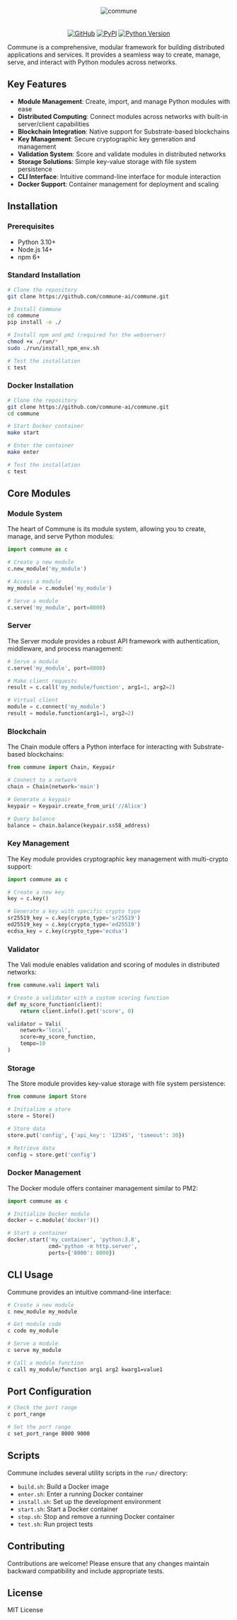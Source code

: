 
<p align="center">
  <picture>
    <img alt="commune" src="https://raw.githubusercontent.com/commune-ai/commune/refs/heads/main/.github/assets/banner.svg" style="max-width: 100%;padding:0px 0px 20px 0px;">
  </picture>
</p>

<p align="center">
    <a href="https://github.com/commune-ai/commune/blob/main/LICENCE.md"><img alt="GitHub" src="https://img.shields.io/badge/licence-MIT Licence-blue"></a>
    <!-- Uncomment when release to pypi -->
    <a href="https://pypi.org/project/commune/"><img alt="PyPI" src="https://img.shields.io/pypi/v/commune"></a>
    <a href="https://pypi.org/project/commune/"><img alt="Python Version" src="https://img.shields.io/pypi/pyversions/commune?logo=python"></a>
</p>




Commune is a comprehensive, modular framework for building distributed applications and services. It provides a seamless way to create, manage, serve, and interact with Python modules across networks.

## Key Features

- **Module Management**: Create, import, and manage Python modules with ease
- **Distributed Computing**: Connect modules across networks with built-in server/client capabilities
- **Blockchain Integration**: Native support for Substrate-based blockchains
- **Key Management**: Secure cryptographic key generation and management
- **Validation System**: Score and validate modules in distributed networks
- **Storage Solutions**: Simple key-value storage with file system persistence
- **CLI Interface**: Intuitive command-line interface for module interaction
- **Docker Support**: Container management for deployment and scaling

## Installation

### Prerequisites

- Python 3.10+
- Node.js 14+
- npm 6+

### Standard Installation

```bash
# Clone the repository
git clone https://github.com/commune-ai/commune.git

# Install Commune
cd commune
pip install -e ./

# Install npm and pm2 (required for the webserver)
chmod +x ./run/*
sudo ./run/install_npm_env.sh

# Test the installation
c test
```

### Docker Installation

```bash
# Clone the repository
git clone https://github.com/commune-ai/commune.git
cd commune

# Start Docker container
make start

# Enter the container
make enter

# Test the installation
c test
```

## Core Modules

### Module System

The heart of Commune is its module system, allowing you to create, manage, and serve Python modules:

```python
import commune as c

# Create a new module
c.new_module('my_module')

# Access a module
my_module = c.module('my_module')

# Serve a module
c.serve('my_module', port=8000)
```

### Server

The Server module provides a robust API framework with authentication, middleware, and process management:

```python
# Serve a module
c.serve('my_module', port=8000)

# Make client requests
result = c.call('my_module/function', arg1=1, arg2=2)

# Virtual client
module = c.connect('my_module')
result = module.function(arg1=1, arg2=2)
```

### Blockchain

The Chain module offers a Python interface for interacting with Substrate-based blockchains:

```python
from commune import Chain, Keypair

# Connect to a network
chain = Chain(network='main')

# Generate a keypair
keypair = Keypair.create_from_uri('//Alice')

# Query balance
balance = chain.balance(keypair.ss58_address)
```

### Key Management

The Key module provides cryptographic key management with multi-crypto support:

```python
import commune as c

# Create a new key
key = c.key()

# Generate a key with specific crypto type
sr25519_key = c.key(crypto_type='sr25519')
ed25519_key = c.key(crypto_type='ed25519')
ecdsa_key = c.key(crypto_type='ecdsa')
```

### Validator

The Vali module enables validation and scoring of modules in distributed networks:

```python
from commune.vali import Vali

# Create a validator with a custom scoring function
def my_score_function(client):
    return client.info().get('score', 0)

validator = Vali(
    network='local',
    score=my_score_function,
    tempo=10
)
```

### Storage

The Store module provides key-value storage with file system persistence:

```python
from commune import Store

# Initialize a store
store = Store()

# Store data
store.put('config', {'api_key': '12345', 'timeout': 30})

# Retrieve data
config = store.get('config')
```

### Docker Management

The Docker module offers container management similar to PM2:

```python
import commune as c

# Initialize Docker module
docker = c.module('docker')()

# Start a container
docker.start('my_container', 'python:3.8', 
             cmd='python -m http.server',
             ports={'8000': 8000})
```

## CLI Usage

Commune provides an intuitive command-line interface:

```bash
# Create a new module
c new_module my_module

# Get module code
c code my_module

# Serve a module
c serve my_module

# Call a module function
c call my_module/function arg1 arg2 kwarg1=value1
```

## Port Configuration

```bash
# Check the port range
c port_range

# Set the port range
c set_port_range 8000 9000
```

## Scripts

Commune includes several utility scripts in the `run/` directory:

- `build.sh`: Build a Docker image
- `enter.sh`: Enter a running Docker container
- `install.sh`: Set up the development environment
- `start.sh`: Start a Docker container
- `stop.sh`: Stop and remove a running Docker container
- `test.sh`: Run project tests

## Contributing

Contributions are welcome! Please ensure that any changes maintain backward compatibility and include appropriate tests.

## License

MIT License
